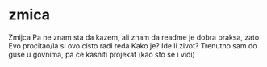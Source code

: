 # zmica
Zmijca
Pa ne znam sta da kazem, ali znam da readme je dobra praksa, zato
Evo procitao/la si ovo cisto radi reda
Kako je?
Ide li zivot?
Trenutno sam do guse u govnima, pa ce kasniti projekat (kao sto se i vidi)
